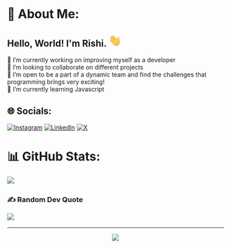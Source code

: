 # 💫 About Me: 
## Hello, World! I'm Rishi. <img src="https://github.com/ABSphreak/ABSphreak/blob/master/gifs/Hi.gif" width="30">

🔭 I’m currently working on improving myself as a developer<br>👯 I’m looking to collaborate on different projects<br>🤝 I’m open to be a part of a dynamic team and find the challenges that programming brings very exciting!<br>🌱 I’m currently learning Javascript<br>


## 🌐 Socials:
[![Instagram](https://img.shields.io/badge/Instagram-%23E4405F.svg?logo=Instagram&logoColor=white)](https://instagram.com/https://www.instagram.com/rishi_bhardwaj_3104/) [![LinkedIn](https://img.shields.io/badge/LinkedIn-%230077B5.svg?logo=linkedin&logoColor=white)](https://linkedin.com/in/https://www.linkedin.com/in/rishi-bhardwaj-853535254?utm_source=share&utm_campaign=share_via&utm_content=profile&utm_medium=android_app) [![X](https://img.shields.io/badge/X-black.svg?logo=X&logoColor=white)](https://x.com/https://x.com/Rishi_3104?t=2ptGrCOeyfq-HghgDwFNlg&s=09) 
# 📊 GitHub Stats:
![](https://github-readme-stats.vercel.app/api?username=Rishi3104&theme=merko&hide_border=false&include_all_commits=false&count_private=false)<br/>


### ✍️ Random Dev Quote
![](https://quotes-github-readme.vercel.app/api?type=vetical&theme=radical)

---
<div align="center">
  <img src="https://profile-counter.glitch.me/Rishi3104/count.svg?"  />
</div>

###

<!-- Proudly created with GPRM ( https://gprm.itsvg.in ) -->
